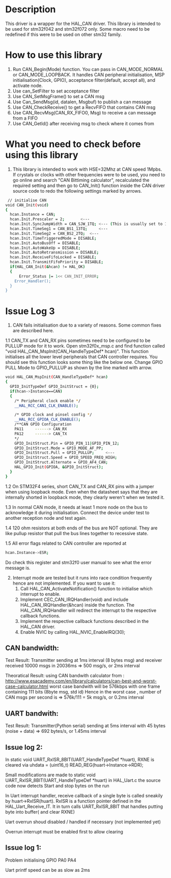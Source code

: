 # Description

This driver is a wrapper for the HAL_CAN driver.
This library is intended to be used for stm32f042 and stm32f072 only.
Some macro need to be redefined if this were to be used on other stm32 family.

# How to use this library
1. Run CAN_Begin(Mode) function. You can pass in CAN_MODE_NORMAL or CAN_MODE_LOOPBACK.
	  It handles CAN peripheral initialisation, MSP initialisation(Clock, GPIO),
	  acceptance filter(default, accept all), and activate node.
2. Use can_SetFilter to set acceptance filter
3. Use CAN_SetMsgFrame() to set a CAN msg
4. Use Can_SendMsg(id, datalen, Msgbuf) to publish a can message
5. Use CAN_CheckReceive() to get a RecvFIFO that contains CAN msg
6. Use CAN_RecvMsg(CAN_RX_FIFO0, Msg) to receive a can message from a FIFO
7. Use CAN_GetId() after receiving msg to check where it comes from


# What you need to check before using this library

1. This library is intended to work with HSE=32Mhz at CAN speed 1Mpbs. If crystals or clocks with other frequencies were to be used, you need to go online and search "CAN Bittiming calculator", recalculated the required setting and then go to CAN_Init() function inside the CAN driver source code to redo the following settings marked by arrows.
```bash
 // initialise CAN
void CAN_Init(void)
{
  hcan.Instance = CAN;
  hcan.Init.Prescaler = 2;		 <---
  hcan.Init.SyncJumpWidth = CAN_SJW_1TQ; <--- (This is usually set to 1)
  hcan.Init.TimeSeg1 = CAN_BS1_13TQ;     <---
  hcan.Init.TimeSeg2 = CAN_BS2_2TQ;	 <---
  hcan.Init.TimeTriggeredMode = DISABLE;
  hcan.Init.AutoBusOff = DISABLE;
  hcan.Init.AutoWakeUp = DISABLE;
  hcan.Init.AutoRetransmission = DISABLE;
  hcan.Init.ReceiveFifoLocked = DISABLE;
  hcan.Init.TransmitFifoPriority = DISABLE;
  if(HAL_CAN_Init(&hcan) != HAL_OK)
  {
	  Error_Status |= 1<< CAN_INIT_ERROR;
    Error_Handler();
  }
}
```

# Issue Log 3

1. CAN fails initialisation due to a variety of reasons. Some common fixes are described here.

1.1 CAN_TX and CAN_RX pins sometimes need to be configured to be PULLUP mode for it to work. Open stm32f0x_msp.c and find function called "void HAL_CAN_MspInit(CAN_HandleTypeDef* hcan)". This function initialises all the lower level peripherals that CAN controller requires. You should see this function looks some thing like the below one. Change GPIO PULL Mode to GPIO_PULLUP as shown by the line marked with arrow.
```bash
void HAL_CAN_MspInit(CAN_HandleTypeDef* hcan)
{
  GPIO_InitTypeDef GPIO_InitStruct = {0};
  if(hcan->Instance==CAN)
  {
    /* Peripheral clock enable */
    __HAL_RCC_CAN1_CLK_ENABLE();

    /* GPIO clock and pinsel config */
    __HAL_RCC_GPIOA_CLK_ENABLE();
    /**CAN GPIO Configuration
    PA11     ------> CAN_RX
    PA12     ------> CAN_TX
    */
    GPIO_InitStruct.Pin = GPIO_PIN_11|GPIO_PIN_12;
    GPIO_InitStruct.Mode = GPIO_MODE_AF_PP;
    GPIO_InitStruct.Pull = GPIO_PULLUP;		<---
    GPIO_InitStruct.Speed = GPIO_SPEED_FREQ_HIGH;
    GPIO_InitStruct.Alternate = GPIO_AF4_CAN;
    HAL_GPIO_Init(GPIOA, &GPIO_InitStruct);
  }
}
```

1.2 On STM32F4 series, short CAN_TX and CAN_RX pins with a jumper when using loopback mode. Even when the datasheet says that they are internally shorted in loopback mode, they clearly weren't when we tested it.

1.3 In normal CAN mode, it needs at least 1 more node on the bus to acknowledge it during initialisation. Connect the device under test to another reception node and test again.

1.4 120 ohm resistors at both ends of the bus are NOT optional. They are like pullup resistor that pull the bus lines together to recessive state.

1.5 All error flags related to CAN controller are reported at 
	
```bash
hcan.Instance->ESR;
```
Do check this register and stm32f0 user manual to see what the error message is.

2. Interrupt mode are tested but it runs into race condition frequently hence are not implemented. If you want to use it:
	1. Call HAL_CAN_ActivateNotification() function to initialise which interrupt to enable.
	2. Implement CEC_CAN_IRQHandler(void) and include HAL_CAN_IRQHandler(&hcan) inside the function. The HAL_CAN_IRQHandler will redirect the interrupt to the respective callback functions.
	3. Implement the respective callback functions described in the HAL_CAN driver.
	4. Enable NVIC by calling HAL_NVIC_EnableIRQ(30);
 




## CAN bandwidth:
Test Result:
   		Transmitter sending at 1ms interval (8 bytes msg) and receiver received 10000 msgs in 20036ms
		=> 500 msg/s, or 2ms interval

Theoratical Result:
		using CAN bandwith calculator from : http://www.esacademy.com/en/library/calculators/can-best-and-worst-case-calculator.html
		worst case bandwith will be 576kbps with one frame containing 111 bits (8byte msg, std id)
		Hence in the worst case , number of CAN msgs per second is
		=> 576k/111 = 5k msg/s, or 0.2ms interval


## UART bandwith:

Test Result:
		Transmitter(Python serial) sending at 5ms interval with 45 bytes (noise + data)
		=> 692 bytes/s, or 1.45ms interval


## Issue log 2:
In static void UART_RxISR_8BIT(UART_HandleTypeDef *huart), RXNE is cleared via
uhdata = (uint16_t) READ_REG(huart->Instance->RDR);

Small modifications  are made to static void UART_RxISR_8BIT(UART_HandleTypeDef *huart) in HAL_Uart.c
the source code now detects Start and stop bytes on the run

In Uart interrupt handler, receive callback of a single byte is called sneakily by huart->RxISR(huart). RxISR is a function pointer defined in the HAL_Uart_Receive_IT.
It in turn calls UART_RxISR_8BIT that handles putting byte into buffer( and clear RXNE)

Uart overrun shoud disabled / handled if necessary (not implemented yet)

Overrun interrupt must be enabled first to allow clearing

## Issue log 1:

Problem initialising GPIO PA0 PA4

Uart printf speed can be as slow as 2ms

